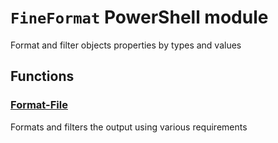 # `FineFormat` PowerShell module

Format and filter objects properties by types and values

## Functions

### [Format-File](docs/en-us/Format-Fine.md)
Formats and filters the output using various requirements
